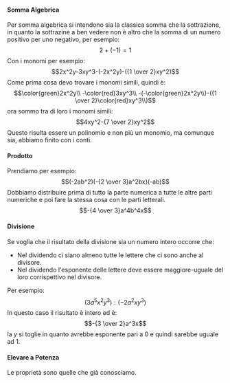 #### Somma Algebrica

Per somma algebrica si intendono sia la classica somma che la sottrazione, in quanto la sottrazine a ben vedere non è altro che la somma di un numero positivo per uno negativo, per esempio:
$$2 + (-1) = 1$$
Con i monomi per esempio:
$$2x^2y-3xy^3-(-2x^2y)-({1 \over 2}xy^2)$$
Come prima cosa devo trovare i monomi simili, quindi è:
$$\color{green}2x^2y\\ -\color{red}3xy^3\\ -(-\color{green}2x^2y\\)-({1 \over 2}\color{red}xy^3\\)$$
ora sommo tra di loro i monomi simili:
$$4xy^2-{7 \over 2}xy^2$$
Questo risulta essere un polinomio e non più un monomio, ma comunque sia, abbiamo finito con i conti.

#### Prodotto

Prendiamo per esempio:
$$(-2ab^2)(-{2 \over 3}a^2bx)(-ab)$$
Dobbiamo distribuire prima di tutto la parte numerica a tutte le altre parti numeriche e poi fare la stessa cosa con le parti letterali.
$$-{4 \over 3}a^4b^4x$$
#### Divisione

Se voglia che il risultato della divisione sia un numero intero occorre che:
- Nel dividendo ci siano almeno tutte le lettere che ci sono anche al divisore.
- Nel dividendo l'esponente delle lettere deve essere maggiore-uguale del loro corrispettivo nel divisore.

Per esempio:
$$(3a^5x^2y^3):(-2a^2xy^3)$$
In questo caso il risultato è intero ed è:
$$-{3 \over 2}a^3x$$
la $y$ si toglie in quanto avrebbe esponente pari a $0$ e quindi sarebbe uguale ad $1$.

#### Elevare a Potenza

Le proprietà sono quelle che già conosciamo.